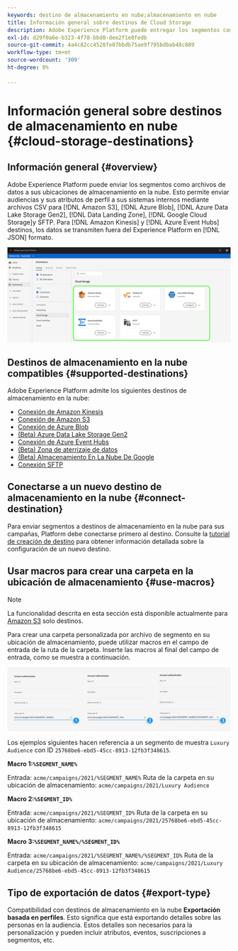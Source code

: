 ```yaml
---
keywords: destino de almacenamiento en nube;almacenamiento en nube
title: Información general sobre destinos de Cloud Storage
description: Adobe Experience Platform puede entregar los segmentos como archivos de datos en las ubicaciones de almacenamiento en la nube de Amazon S3, AWS Kinesis, Azure Event Hubs o SFTP.
exl-id: d29f0a6e-b323-4f78-bbd0-dee2f1e0fedb
source-git-commit: 4a4c82cc4528fe07bbdb75ae9f795bdbab48c089
workflow-type: tm+mt
source-wordcount: '309'
ht-degree: 0%

---
```


# Información general sobre destinos de almacenamiento en nube {#cloud-storage-destinations}

## Información general {#overview}

Adobe Experience Platform puede enviar los segmentos como archivos de datos a sus ubicaciones de almacenamiento en la nube. Esto permite enviar audiencias y sus atributos de perfil a sus sistemas internos mediante archivos CSV para [!DNL Amazon S3], [!DNL Azure Blob], [!DNL Azure Data Lake Storage Gen2], [!DNL Data Landing Zone], [!DNL Google Cloud Storage]y SFTP. Para [!DNL Amazon Kinesis] y [!DNL Azure Event Hubs] destinos, los datos se transmiten fuera del Experience Platform en [!DNL JSON] formato.

![destinos de almacenamiento de Adobe cloud](../../assets/catalog/cloud-storage/cloud-storage-destinations.png)

## Destinos de almacenamiento en la nube compatibles {#supported-destinations}

Adobe Experience Platform admite los siguientes destinos de almacenamiento en la nube:

* [Conexión de Amazon Kinesis](amazon-kinesis.md)
* [Conexión de Amazon S3](amazon-s3.md)
* [Conexión de Azure Blob](azure-blob.md)
* [(Beta) Azure Data Lake Storage Gen2](adls-gen2.md)
* [Conexión de Azure Event Hubs](azure-event-hubs.md)
* [(Beta) Zona de aterrizaje de datos](data-landing-zone.md)
* [(Beta) Almacenamiento En La Nube De Google](google-cloud-storage.md)
* [Conexión SFTP](sftp.md)

## Conectarse a un nuevo destino de almacenamiento en la nube {#connect-destination}

Para enviar segmentos a destinos de almacenamiento en la nube para sus campañas, Platform debe conectarse primero al destino. Consulte la [tutorial de creación de destino](../../ui/connect-destination.md) para obtener información detallada sobre la configuración de un nuevo destino.


## Usar macros para crear una carpeta en la ubicación de almacenamiento {#use-macros}

>[!NOTE]
>
> La funcionalidad descrita en esta sección está disponible actualmente para [Amazon S3](amazon-s3.md) solo destinos.

Para crear una carpeta personalizada por archivo de segmento en su ubicación de almacenamiento, puede utilizar macros en el campo de entrada de la ruta de la carpeta. Inserte las macros al final del campo de entrada, como se muestra a continuación.

![Cómo utilizar macros para crear una carpeta en el almacenamiento](../../assets/catalog/cloud-storage/workflow/macros-folder-path.png)

Los ejemplos siguientes hacen referencia a un segmento de muestra `Luxury Audience` con ID `25768be6-ebd5-45cc-8913-12fb3f348615`.

**Macro 1:`%SEGMENT_NAME%`**

Entrada: `acme/campaigns/2021/%SEGMENT_NAME%`
Ruta de la carpeta en su ubicación de almacenamiento: `acme/campaigns/2021/Luxury Audience`

**Macro 2:`%SEGMENT_ID%`**

Entrada: `acme/campaigns/2021/%SEGMENT_ID%`
Ruta de la carpeta en su ubicación de almacenamiento: `acme/campaigns/2021/25768be6-ebd5-45cc-8913-12fb3f348615`

**Macro 3:`%SEGMENT_NAME%/%SEGMENT_ID%`**

Entrada: `acme/campaigns/2021/%SEGMENT_NAME%/%SEGMENT_ID%`
Ruta de la carpeta en su ubicación de almacenamiento: `acme/campaigns/2021/Luxury Audience/25768be6-ebd5-45cc-8913-12fb3f348615`

## Tipo de exportación de datos {#export-type}

Compatibilidad con destinos de almacenamiento en la nube **Exportación basada en perfiles**. Esto significa que está exportando detalles sobre las personas en la audiencia. Estos detalles son necesarios para la personalización y pueden incluir atributos, eventos, suscripciones a segmentos, etc.